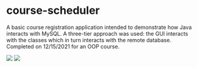 # course-scheduler
A basic course registration application intended to demonstrate how Java interacts with MySQL. A three-tier approach was used: the GUI interacts with the classes which in turn interacts with the remote database. Completed on 12/15/2021 for an OOP course. 

![](https://i.imgur.com/yW1Kd87.png)
![](https://i.imgur.com/455smkF.png)
